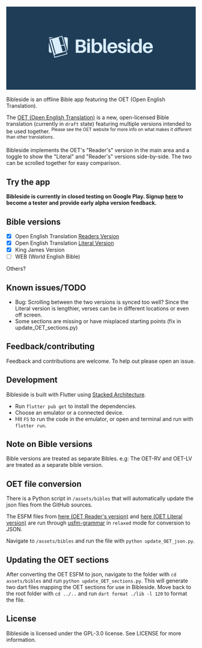 ![Bibleside](/assets/images/logo-banner.jpg)

Bibleside is an offline Bible app featuring the OET (Open English Translation).

The [OET (Open English Translation)](https://openenglishtranslation.bible) is a new, open-licensed Bible translation (currently in ``draft`` state) featuring multiple versions intended to be used together. <sup>Please see the OET website for more info on what makes it different than other translations.</sup>

Bibleside implements the OET's "Reader's" version in the main area and a toggle to show the "Literal" and "Reader's" versions side-by-side. The two can be scrolled together for easy comparison.


## Try the app

**Bibleside is currently in closed testing on Google Play. Signup [here](https://play.google.com/apps/testing/com.bibleside.bibleside) to become a tester and provide early alpha version feedback.**


## Bible versions

- [x] Open English Translation [Readers Version](https://openenglishtranslation.bible/Design/ReadersVersion)
- [x] Open English Translation [Literal Version](https://openenglishtranslation.bible/Design/LiteralVersion)
- [x] King James Version
- [ ] WEB (World English Bible)

Others?


## Known issues/TODO

- Bug: Scrolling between the two versions is synced too well? Since the Literal version is lengthier, verses can be in different locations or even off screen.
- Some sections are missing or have misplaced starting points (fix in update_OET_sections.py)


## Feedback/contributing

Feedback and contributions are welcome. To help out please open an issue.


## Development

Bibleside is built with Flutter using [Stacked Architecture](https://stacked.filledstacks.com/).

- Run ``flutter pub get`` to install the dependencies.
- Choose an emulator or a connected device.
- Hit ``F5`` to run the code in the emulator, or open and terminal and run with ``flutter run``.


## Note on Bible versions

Bible versions are treated as separate Bibles. e.g: The OET-RV and OET-LV are treated as a separate bible version.


## OET file conversion

There is a Python script in ``/assets/bibles`` that will automatically update the json files from the GitHub sources.

The ESFM files from [here (OET Reader's version)](https://github.com/Freely-Given-org/OpenEnglishTranslation--OET/tree/main/translatedTexts/ReadersVersion) and [here (OET Literal version)](https://github.com/Freely-Given-org/OpenEnglishTranslation--OET/tree/main/intermediateTexts/auto_edited_VLT_ESFM) are run through [usfm-grammar](https://github.com/Bridgeconn/usfm-grammar) in ``relaxed`` mode for conversion to JSON.

Navigate to ``/assets/bibles`` and run the file with ``python update_OET_json.py``.


## Updating the OET sections

After converting the OET ESFM to json, navigate to the folder with ``cd assets/bibles`` and run ``python update_OET_sections.py``. This will generate two dart files mapping the OET sections for use in Bibleside. Move back to the root folder with ``cd ../..`` and run ``dart format ./lib -l 120`` to format the file.


## License

Bibleside is licensed under the GPL-3.0 license. See LICENSE for more information.